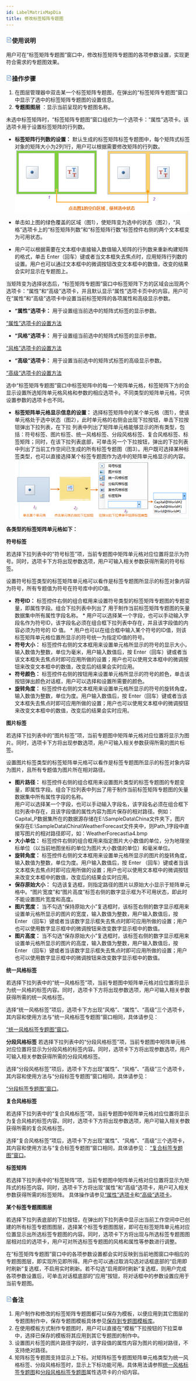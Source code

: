 ```yaml
---
id: LabelMatrixMapDia
title: 修改标签矩阵专题图
---
```

### ![](../../img/read.gif)使用说明

用户可在“标签矩阵专题图”窗口中，修改标签矩阵专题图的各项参数设置，实现更符合需求的专题图效果。

### ![](../../img/read.gif)操作步骤

1. 在图层管理器中双击某一个标签矩阵专题图，在弹出的“标签矩阵专题图”窗口中显示了选中的标签矩阵专题图的设置信息。
2. **专题图图层** ：显示当前呈现的专题图名称。

未选中标签矩阵时，“标签矩阵专题图”窗口组织为一个选项卡：“属性”选项卡。该选项卡用于设置标签矩阵的行列数。

* **标签矩阵行列数的设置：** 默认生成的标签矩阵标签专题图中，每个矩阵式标签对象的矩阵大小为2列1行，用户可以根据需要修改矩阵的行列数。   
 ![](img/MatrixStructure1.png)  

* 单击如上图的绿色覆盖的区域（图1），使矩阵变为选中的状态（图2），“风格”选项卡上的“标签矩阵列数”和“标签矩阵行数”标签控件右侧的两个文本框变为可用状态。
* 用户可以根据需要在文本框中直接输入数值输入矩阵的行列数来重新构建矩阵的格式，单击 Enter（回车）键或者当文本框失去焦点时，应用矩阵行列数的设置。用户也可以通过文本框中的微调按钮改变文本框中的数值，改变的结果会实时显示在专题图上。

当矩阵变为选择状态后，“标签矩阵专题图”窗口中标签矩阵下方的区域会出现两个选项卡：“属性”和“高级”选项卡，并且默认显示“属性”选项卡页中的内容。用户可在“属性”和“高级”选项卡中设置当前标签矩阵的各项属性和高级显示参数。

* **“属性”选项卡：** 用于设置组当前选中的矩阵式标签的显示参数。

 [“属性”选项卡的设置方法](PropertiesDia)

* **“风格”选项卡：** 用于设置组当前选中的矩阵式标签的显示参数。

 [“风格”选项卡的设置方法](LabelMatrixMapSty)

* **“高级”选项卡：** 用于设置当前选中的矩阵式标签的高级显示参数。

 [“高级”选项卡的设置方法](AdvancedDia)

选中“标签矩阵专题图”窗口中标签矩阵中的每一个矩阵单元格，标签矩阵下方的会显示设置所选矩阵单元格风格和参数的相应选项卡。不同类型的矩阵单元格，可供设置参数的选项卡也不同。

* **标签矩阵单元格显示信息的设置：** 选择标签矩阵中的某个单元格（图1），使该单元格处于选中状态（图2），此时单元格的右侧会出现下拉按钮，单击下拉按钮弹出下拉列表，在下拉 列表中列出了矩阵单元格能够显示的所有类型，包括：符号标签、图片标签、统一风格标签、分段风格标签、复合风格标签、标签矩阵；同时，在该下拉列表底部，可单击另一个下拉按钮，弹出的下拉列表中列出了当前工作空间已生成的所有标签专题图（图3）。用户既可选择某种标签类型，也可以直接选择某个标签专题图作为选中的矩阵单元格显示的内容。 
![](img/MatrixStructure2.png)  


**各类型的标签矩阵单元格如下：**

**符号标签**

若选择下拉列表中的“符号标签”项，当前专题图中矩阵单元格对应位置将显示为符号。同时，选项卡下方将出现参数选项，用户可输入相关参数获得所需的符号标签。

设置符号标签类型的标签矩阵单元格可以看作是标签专题图所显示的标签对象内容为符号，所有专题值为符号在符号库中的ID值。

* **符号ID：** 标签控件右侧的组合框用来设置符号类型的标签矩阵专题图的专题变量，即属性字段。组合下拉列表中列出了 用于制作当前标签矩阵专题图的矢量数据集中所有属性字段名称。 
        * 用户可以选择某一个字段，也可以手动输入字段名作为符号ID，该字段名必须在组合框下拉列表中存在，并且该字段值的内容必须为符号的 ID 值。
        * 用户也可以在组合框中输入某个符号的ID值，则该标签矩阵单元格位置所显示的符号统一为指定ID值的符号。
* **符号大小：** 标签控件右侧的文本框用来设置单元格所显示的符号的显示大小，输入数值为整数，单位为毫米，用户输入数值后，按 Enter（回车）键或者当该文本框失去焦点时即可应用所做的设置；用户也可以使用文本框中的微调按钮来改变文本框中的数值，改变后的结果会实时应用。
* **符号颜色：** 标签控件右侧的按钮用来设置单元格所显示的符号的颜色，单击该按钮弹出颜色对话框，用户可以选择和设置所需要的颜色。
* **旋转角度：** 标签控件右侧的文本框用来设置单元格所显示的符号的旋转角度，输入数值为整数，单位为度。用户输入数值后，按 Enter（回车）键或者当该文本框失去焦点时即可应用所做的设置；用户也可以使用文本框中的微调按钮来改变文本框中的数值，改变后的结果会实时应用。

**图片标签**

若选择下拉列表中的“图片标签”项，当前专题图中矩阵单元格对应位置将显示为图片。同时，选项卡下方将出现参数选项，用户可输入相关参数获得所需的图片标签。

设置图片标签类型的标签矩阵单元格可以看作是标签专题图所显示的标签对象内容为图片，且所有专题值为图片所在相对路径。

* **图片路径：** 标签控件右侧的组合框用来设置图片类型的标签专题图的专题变量，即属性字段。组合下拉列表中列出了用于制作当前标签矩阵专题图的矢量数据集中所有属性字段的名称。  
    用户可以选择某一个字段，也可以手动输入字段名，该字段名必须在组合框下拉列表中存在，且该字段值的属性内容为图片保存的相对路径。例如：Capital_P数据集所在的数据源存储在E:\SampleData\China文件夹下，图片保存在E:\SampleData\China\WeatherForecast文件夹中，则Path_1字段中直接写图片的相对路径即可，如：WeatherForecast\a4.bmp
* **大小单位：** 标签控件右侧的组合框用来指定图片大小数值的单位，分为地理坐标单位（以当前地图坐标的单位为图片大小数值的单位）和毫米单位。
* **旋转角度：** 标签控件右侧的文本框用来设置单元格所显示的图片的旋转角度，输入数值为整数，单位为度。用户输入数值后，按 Enter （回车）键或者当该文本框失去焦点时即可应用所做的设置；用户也可以使用文本框中的微调按钮来改变文本框中的数值，改变后的结果会实时应用。
* **保存原始大小：** 勾选该复选框，则指定路径的图片以原始大小显示于矩阵单元格中。“图片宽度”和“图片高度”标签右侧的数字显示框为不可用状态，即此时不能设置图片宽度和高度。
* **图片宽度：** 当不勾选“保持原始大小”复选框时，该标签右侧的数字显示框用来设置单元格所显示的图片的宽度，输入数值为整数，用户输入数值后，按 Enter （回车）键或者当该数字显示框失去焦点时即可应用所做的设置；用户也可以使用数字显示框中的微调按钮来改变数字显示框中的数值。
* **图片高度：** 当不勾选“保存原始大小”复选框时，该标签右侧的数字显示框用来设置单元格所显示的图片的高度，输入数值为整数，用户输入数值后，按 Enter （回车）键或者当该数字显示框失去焦点时即可应用所做的设置；用户也可以使用数字显示框中的微调按钮来改变数字显示框中的数值。

**统一风格标签**

若选择下拉列表中的“统一风格标签”项，当前专题图中矩阵单元格对应位置将显示为统一风格的标签内容。同时，选项卡下方将出现参数选项，用户可输入相关参数获得所需的统一风格标签。

选择“统一风格标签”项后，选项卡下方出现“风格”、“属性”、“高级”三个选项卡， 其内容和使用方法与“统一风格标签专题图”窗口相同，具体请参见：

[“统一风格标签专题图”窗口](UniformLabelMapDia)。

**分段风格标签**
若选择下拉列表中的“分段风格标签”项，当前专题图中矩阵单元格对应位置将显示为分段风格的标签内容。同时，选项卡下方将出现参数选项，用户可输入相关参数获得所需的分段风格标签。

选择“分段风格标签”项后，选项卡下方出现“属性”、“风格”、“高级”三个选项卡， 其内容和使用方法与“分段标签专题图”窗口相同，具体请参见：

[“分段标签专题图”窗口](RangesLabelMapDia)。

**复合风格标签**

若选择下拉列表中的“复合风格标签”项，当前专题图中矩阵单元格对应位置将显示为复合风格的标签内容。同时，选项卡下方将出现参数选项，用户可输入相关参数获得所需的复合风格标签。

选择“复合风格标签”项后，选项卡下方出现“属性”、“风格”、“高级”三个选项卡， 其内容和使用方法与“复合标签专题图”窗口相同，具体请参见：
[“复合标签专题图”窗口](MixedLabelMapDia)。

**标签矩阵**

若选择下拉列表中的“标签矩阵”项，当前专题图中矩阵单元格对应位置将显示为矩阵式的标签内容。同时，选项卡下方将出现“属性”和“高级”选项卡，用户可入相关参数获得所需的标签矩阵。
具体操作请参见[“属性”选项卡](PropertiesDia)和[“高级”选项卡](AdvancedDia)。

**某个标签专题图图层**

若选择下拉列表底部的下拉按钮，在弹出的下拉列表中显示出当前工作空间中已创建的所有标签专题图图层，选择某个标签专题图图层，即可在标签矩阵单元格对应位置显示出所选标签专题图的内容。同时，选项卡下方将出现与所选标签专题图图层相对应的选项卡，用户可对所选标签专题图的风格和属性等参数进行调整。

在“标签矩阵专题图”窗口中的各项参数设置都会实时反映到当前地图窗口中相应的专题图图层，即实现所见即所得。用户也可以通过取消勾选对话框底部的“启用即时刷新”复选框，不启用实时刷新。若不勾选“启用即时刷新”复选框，则用户完成各项参数设置后，可单击对话框底部的“应用”按钮，将对话框中的参数设置应用于当前专题图。 

### ![](../../img/read.gif)备注

1. 用户制作和修改的标签矩阵专题图都可以保存为模板，以便应用到其它图层的专题图制作中，保存专题图模板具体参见[保存到专题图模板库](../Methods/DTv2_LoadStyleThemeTempl)。
2. 在使用模板方式制作专题图时，用户可以直接在“模板”下拉按钮的下拉菜单中，选择已保存的模板将其应用到其它专题图的制作中。
3. 设置图片标签的图片路径字段时，该字段值的属性内容为图片的相对路径，不支持绝对路径。
4. 矩阵标签专题图支持显示上下标。对矩阵标签专题图矩阵单元格类型为统一风格标签、分段风格标签时，显示上下标功能可用。具体用法请参照[统一风格标签专题图](../LabelMap/PropertiesDia)和[分段风格标签专题图](../LabelMap/PropertiesDia)属性选项卡的介绍内容。



